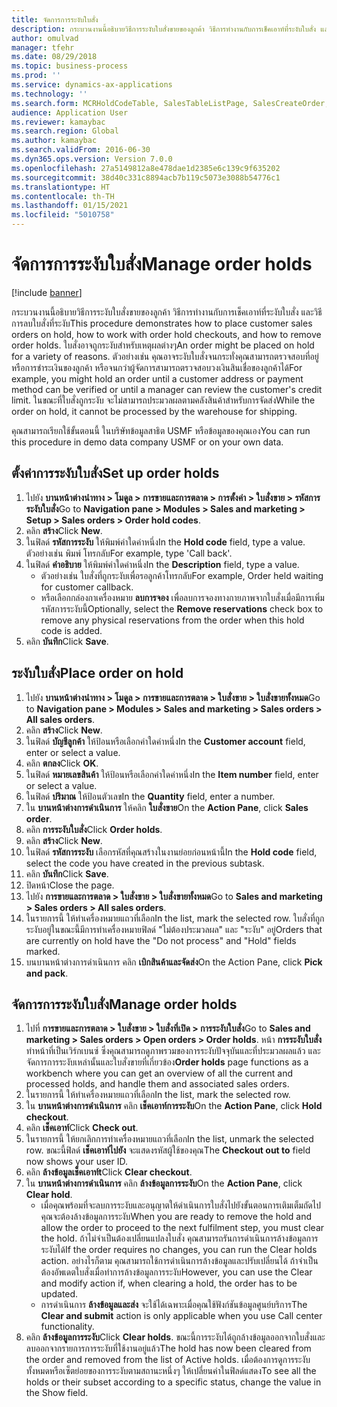 ```yaml
---
title: จัดการการระงับใบสั่ง
description: กระบวนงานนี้อธิบายวิธีการระงับใบสั่งขายของลูกค้า วิธีการทำงานกับการเช็คเอาท์ที่ระงับใบสั่ง และวิธีการลบใบสั่งที่ระงับ
author: omulvad
manager: tfehr
ms.date: 08/29/2018
ms.topic: business-process
ms.prod: ''
ms.service: dynamics-ax-applications
ms.technology: ''
ms.search.form: MCRHoldCodeTable, SalesTableListPage, SalesCreateOrder, SalesTable, MCRHoldCodeTrans, MCRHoldCheckOutOverride, MCRHoldCodeTable, MCRItemListCopying, MCRItemListTable, MCROMHoldList
audience: Application User
ms.reviewer: kamaybac
ms.search.region: Global
ms.author: kamaybac
ms.search.validFrom: 2016-06-30
ms.dyn365.ops.version: Version 7.0.0
ms.openlocfilehash: 27a5149812a8e478dae1d2385e6c139c9f635202
ms.sourcegitcommit: 38d40c331c8894acb7b119c5073e3088b54776c1
ms.translationtype: HT
ms.contentlocale: th-TH
ms.lasthandoff: 01/15/2021
ms.locfileid: "5010758"
---
```

# <a name="manage-order-holds"></a><span data-ttu-id="be24a-103">จัดการการระงับใบสั่ง</span><span class="sxs-lookup"><span data-stu-id="be24a-103">Manage order holds</span></span>

[!include [banner](../../includes/banner.md)]

<span data-ttu-id="be24a-104">กระบวนงานนี้อธิบายวิธีการระงับใบสั่งขายของลูกค้า วิธีการทำงานกับการเช็คเอาท์ที่ระงับใบสั่ง และวิธีการลบใบสั่งที่ระงับ</span><span class="sxs-lookup"><span data-stu-id="be24a-104">This procedure demonstrates how to place customer sales orders on hold, how to work with order hold checkouts, and how to remove order holds.</span></span> <span data-ttu-id="be24a-105">ใบสั่งอาจถูกระงับสำหรับเหตุผลต่างๆ</span><span class="sxs-lookup"><span data-stu-id="be24a-105">An order might be placed on hold for a variety of reasons.</span></span> <span data-ttu-id="be24a-106">ตัวอย่างเช่น คุณอาจระงับใบสั่งจนกระทั่งคุณสามารถตรวจสอบที่อยู่หรือการชำระเงินของลูกค้า หรือจนกว่าผู้จัดการสามารถตรวจสอบวงเงินสินเชื่อของลูกค้าได้</span><span class="sxs-lookup"><span data-stu-id="be24a-106">For example, you might hold an order until a customer address or payment method can be verified or until a manager can review the customer's credit limit.</span></span> <span data-ttu-id="be24a-107">ในขณะที่ใบสั่งถูกระงับ จะไม่สามารถประมวลผลตามคลังสินค้าสำหรับการจัดส่ง</span><span class="sxs-lookup"><span data-stu-id="be24a-107">While the order on hold, it cannot be processed by the warehouse for shipping.</span></span> 

<span data-ttu-id="be24a-108">คุณสามารถเรียกใช้ขั้นตอนนี้ ในบริษัทข้อมูลสาธิต USMF หรือข้อมูลของคุณเอง</span><span class="sxs-lookup"><span data-stu-id="be24a-108">You can run this procedure in demo data company USMF or on your own data.</span></span>


## <a name="set-up-order-holds"></a><span data-ttu-id="be24a-109">ตั้งค่าการระงับใบสั่ง</span><span class="sxs-lookup"><span data-stu-id="be24a-109">Set up order holds</span></span>
1. <span data-ttu-id="be24a-110">ไปยัง **บานหน้าต่างนำทาง > โมดูล > การขายและการตลาด > การตั้งค่า > ใบสั่งขาย > รหัสการระงับใบสั่ง**</span><span class="sxs-lookup"><span data-stu-id="be24a-110">Go to **Navigation pane > Modules > Sales and marketing > Setup > Sales orders > Order hold codes**.</span></span>
2. <span data-ttu-id="be24a-111">คลิก **สร้าง**</span><span class="sxs-lookup"><span data-stu-id="be24a-111">Click **New**.</span></span>
3. <span data-ttu-id="be24a-112">ในฟิลด์ **รหัสการระงับ** ให้พิมพ์ค่าใดค่าหนึ่ง</span><span class="sxs-lookup"><span data-stu-id="be24a-112">In the **Hold code** field, type a value.</span></span> <span data-ttu-id="be24a-113">ตัวอย่างเช่น พิมพ์ โทรกลับ</span><span class="sxs-lookup"><span data-stu-id="be24a-113">For example, type 'Call back'.</span></span>  
4. <span data-ttu-id="be24a-114">ในฟิลด์ **คำอธิบาย** ให้พิมพ์ค่าใดค่าหนึ่ง</span><span class="sxs-lookup"><span data-stu-id="be24a-114">In the **Description** field, type a value.</span></span>
    - <span data-ttu-id="be24a-115">ตัวอย่างเช่น ใบสั่งที่ถูกระงับเพื่อรอลูกค้าโทรกลับ</span><span class="sxs-lookup"><span data-stu-id="be24a-115">For example, Order held waiting for customer callback.</span></span>  
    - <span data-ttu-id="be24a-116">หรือเลือกกล่องกาเครื่องหมาย **ลบการจอง** เพื่อลบการจองทางกายภาพจากใบสั่งเมื่อมีการเพิ่มรหัสการระงับนี้</span><span class="sxs-lookup"><span data-stu-id="be24a-116">Optionally, select the **Remove reservations** check box to remove any physical reservations from the order when this hold code is added.</span></span>  
5. <span data-ttu-id="be24a-117">คลิก **บันทึก**</span><span class="sxs-lookup"><span data-stu-id="be24a-117">Click **Save**.</span></span>

## <a name="place-order-on-hold"></a><span data-ttu-id="be24a-118">ระงับใบสั่ง</span><span class="sxs-lookup"><span data-stu-id="be24a-118">Place order on hold</span></span>
1. <span data-ttu-id="be24a-119">ไปยัง **บานหน้าต่างนำทาง > โมดูล > การขายและการตลาด > ใบสั่งขาย > ใบสั่งขายทั้งหมด**</span><span class="sxs-lookup"><span data-stu-id="be24a-119">Go to **Navigation pane > Modules > Sales and marketing > Sales orders > All sales orders**.</span></span>
2. <span data-ttu-id="be24a-120">คลิก **สร้าง**</span><span class="sxs-lookup"><span data-stu-id="be24a-120">Click **New**.</span></span>
3. <span data-ttu-id="be24a-121">ในฟิลด์ **บัญชีลูกค้า** ให้ป้อนหรือเลือกค่าใดค่าหนึ่ง</span><span class="sxs-lookup"><span data-stu-id="be24a-121">In the **Customer account** field, enter or select a value.</span></span>
4. <span data-ttu-id="be24a-122">คลิก **ตกลง**</span><span class="sxs-lookup"><span data-stu-id="be24a-122">Click **OK**.</span></span>
5. <span data-ttu-id="be24a-123">ในฟิลด์ **หมายเลขสินค้า** ให้ป้อนหรือเลือกค่าใดค่าหนึ่ง</span><span class="sxs-lookup"><span data-stu-id="be24a-123">In the **Item number** field, enter or select a value.</span></span>
6. <span data-ttu-id="be24a-124">ในฟิลด์ **ปริมาณ** ให้ป้อนตัวเลข</span><span class="sxs-lookup"><span data-stu-id="be24a-124">In the **Quantity** field, enter a number.</span></span>
7. <span data-ttu-id="be24a-125">ใน **บานหน้าต่างการดำเนินการ** ให้คลิก **ใบสั่งขาย**</span><span class="sxs-lookup"><span data-stu-id="be24a-125">On the **Action Pane**, click **Sales order**.</span></span>
8. <span data-ttu-id="be24a-126">คลิก **การระงับใบสั่ง**</span><span class="sxs-lookup"><span data-stu-id="be24a-126">Click **Order holds**.</span></span>
9. <span data-ttu-id="be24a-127">คลิก **สร้าง**</span><span class="sxs-lookup"><span data-stu-id="be24a-127">Click **New**.</span></span>
10. <span data-ttu-id="be24a-128">ในฟิลด์ **รหัสการระงับ** เลือกรหัสที่คุณสร้างในงานย่อยก่อนหน้านี้</span><span class="sxs-lookup"><span data-stu-id="be24a-128">In the **Hold code** field, select the code you have created in the previous subtask.</span></span>
11. <span data-ttu-id="be24a-129">คลิก **บันทึก**</span><span class="sxs-lookup"><span data-stu-id="be24a-129">Click **Save**.</span></span>
12. <span data-ttu-id="be24a-130">ปิดหน้า</span><span class="sxs-lookup"><span data-stu-id="be24a-130">Close the page.</span></span>
13. <span data-ttu-id="be24a-131">ไปยัง **การขายและการตลาด > ใบสั่งขาย > ใบสั่งขายทั้งหมด**</span><span class="sxs-lookup"><span data-stu-id="be24a-131">Go to **Sales and marketing > Sales orders > All sales orders**.</span></span>
14. <span data-ttu-id="be24a-132">ในรายการนี้ ให้ทำเครื่องหมายแถวที่เลือก</span><span class="sxs-lookup"><span data-stu-id="be24a-132">In the list, mark the selected row.</span></span> <span data-ttu-id="be24a-133">ใบสั่งที่ถูกระงับอยู่ในขณะนี้มีการทำเครื่องหมายฟิลด์ "ไม่ต้องประมวลผล" และ "ระงับ" อยู่</span><span class="sxs-lookup"><span data-stu-id="be24a-133">Orders that are currently on hold have the "Do not process" and "Hold" fields marked.</span></span>
15. <span data-ttu-id="be24a-134">บนบานหน้าต่างการดำเนินการ คลิก **เบิกสินค้าและจัดส่ง**</span><span class="sxs-lookup"><span data-stu-id="be24a-134">On the Action Pane, click **Pick and pack**.</span></span>

## <a name="manage-order-holds"></a><span data-ttu-id="be24a-135">จัดการการระงับใบสั่ง</span><span class="sxs-lookup"><span data-stu-id="be24a-135">Manage order holds</span></span>
1. <span data-ttu-id="be24a-136">ไปที่ **การขายและการตลาด > ใบสั่งขาย > ใบสั่งที่เปิด > การระงับใบสั่ง**</span><span class="sxs-lookup"><span data-stu-id="be24a-136">Go to **Sales and marketing > Sales orders > Open orders > Order holds**.</span></span> <span data-ttu-id="be24a-137">หน้า **การระงับใบสั่ง** ทำหน้าที่เป็นเวิร์กเบนซ์ ซึ่งคุณสามารถดูภาพรวมของการระงับปัจจุบันและที่ประมวลผลแล้ว และจัดการการระงับเหล่านั้นและใบสั่งขายที่เกี่ยวข้อง</span><span class="sxs-lookup"><span data-stu-id="be24a-137">**Order holds** page functions as a workbench where you can get an overview of all the current and processed holds, and handle them and associated sales orders.</span></span>     
2. <span data-ttu-id="be24a-138">ในรายการนี้ ให้ทำเครื่องหมายแถวที่เลือก</span><span class="sxs-lookup"><span data-stu-id="be24a-138">In the list, mark the selected row.</span></span>
3. <span data-ttu-id="be24a-139">ใน **บานหน้าต่างการดำเนินการ** คลิก **เช็คเอาท์การระงับ**</span><span class="sxs-lookup"><span data-stu-id="be24a-139">On the **Action Pane**, click **Hold checkout**.</span></span>
4. <span data-ttu-id="be24a-140">คลิก **เช็คเอาท์**</span><span class="sxs-lookup"><span data-stu-id="be24a-140">Click **Check out**.</span></span>
5. <span data-ttu-id="be24a-141">ในรายการนี้ ให้ยกเลิกการทำเครื่องหมายแถวที่เลือก</span><span class="sxs-lookup"><span data-stu-id="be24a-141">In the list, unmark the selected row.</span></span> <span data-ttu-id="be24a-142">ขณะนี้ฟิลด์ **เช็คเอาท์ไปยัง** จะแสดงรหัสผู้ใช้ของคุณ</span><span class="sxs-lookup"><span data-stu-id="be24a-142">The **Checkout out to** field now shows your user ID.</span></span>   
6. <span data-ttu-id="be24a-143">คลิก **ล้างข้อมูลเช็คเอาท์t**</span><span class="sxs-lookup"><span data-stu-id="be24a-143">Click **Clear checkout**.</span></span>
7. <span data-ttu-id="be24a-144">ใน **บานหน้าต่างการดำเนินการ** คลิก **ล้างข้อมูลการระงับ**</span><span class="sxs-lookup"><span data-stu-id="be24a-144">On the **Action Pane**, click **Clear hold**.</span></span>
    - <span data-ttu-id="be24a-145">เมื่อคุณพร้อมที่จะลบการระงับและอนุญาตให้ดำเนินการใบสั่งไปยังขั้นตอนการเติมเต็มถัดไป คุณจะต้องล้างข้อมูลการระงับ</span><span class="sxs-lookup"><span data-stu-id="be24a-145">When you are ready to remove the hold and allow the order to proceed to the next fulfilment step, you must clear the hold.</span></span> <span data-ttu-id="be24a-146">ถ้าไม่จำเป็นต้องเปลี่ยนแปลงใบสั่ง คุณสามารถรันการดำเนินการล้างข้อมูลการระงับได้</span><span class="sxs-lookup"><span data-stu-id="be24a-146">If the order requires no changes, you can run the Clear holds action.</span></span> <span data-ttu-id="be24a-147">อย่างไรก็ตาม คุณสามารถใช้การดำเนินการล้างข้อมูลและปรับเปลี่ยนได้ ถ้าจำเป็นต้องอัพเดตใบสั่งเมื่อทำการล้างข้อมูลการระงับ</span><span class="sxs-lookup"><span data-stu-id="be24a-147">However, you can use the Clear and modify action if, when clearing a hold, the order has to be updated.</span></span>      
    - <span data-ttu-id="be24a-148">การดำเนินการ **ล้างข้อมูลและส่ง** จะใช้ได้เฉพาะเมื่อคุณใช้ฟังก์ชันข้อมูลศูนย์บริการ</span><span class="sxs-lookup"><span data-stu-id="be24a-148">The **Clear and submit** action is only applicable when you use Call center functionality.</span></span>  
8. <span data-ttu-id="be24a-149">คลิก **ล้างข้อมูลการระงับ**</span><span class="sxs-lookup"><span data-stu-id="be24a-149">Click **Clear holds**.</span></span> <span data-ttu-id="be24a-150">ขณะนี้การระงับได้ถูกล้างข้อมูลออกจากใบสั่งและลบออกจากรายการการระงับที่ใช้งานอยู่แล้ว</span><span class="sxs-lookup"><span data-stu-id="be24a-150">The hold has now been cleared from the order and removed from the list of Active holds.</span></span> <span data-ttu-id="be24a-151">เมื่อต้องการดูการระงับทั้งหมดหรือเซ็ตย่อยของการระงับตามสถานะหนึ่งๆ ให้เปลี่ยนค่าในฟิลด์แสดง</span><span class="sxs-lookup"><span data-stu-id="be24a-151">To see all the holds or their subset according to a specific status, change the value in the Show field.</span></span>     

